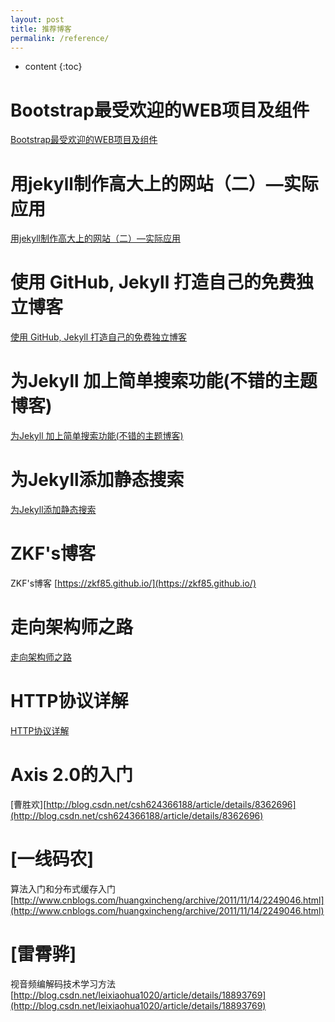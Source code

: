 ```yaml
---
layout: post
title: 推荐博客
permalink: /reference/
---
```


* content
{:toc}


Bootstrap最受欢迎的WEB项目及组件
=====================
[Bootstrap最受欢迎的WEB项目及组件](https://v3.bootcss.com/)

用jekyll制作高大上的网站（二）—实际应用
=====================
[用jekyll制作高大上的网站（二）—实际应用](http://www.cnblogs.com/strick/p/5484779.html)

使用 GitHub, Jekyll 打造自己的免费独立博客
=====================
[使用 GitHub, Jekyll 打造自己的免费独立博客](https://blog.csdn.net/on_1y/article/details/19259435)

为Jekyll 加上简单搜索功能(不错的主题博客)
=====================
[为Jekyll 加上简单搜索功能(不错的主题博客)](https://blog.fooleap.org/jekyll-simple-search.html)

为Jekyll添加静态搜索
=====================
[为Jekyll添加静态搜索](http://kingauthur.info/2012/12/03/the-things-about-jekyll/)

ZKF's博客
=====================
ZKF's博客
[https://zkf85.github.io/](https://zkf85.github.io/)

走向架构师之路
=====================
[走向架构师之路](http://blog.csdn.net/cutesource/article/details/4901506)

HTTP协议详解
=====================
[HTTP协议详解](http://www.jmarshall.com/easy/http/)

Axis 2.0的入门
=====================
[曹胜欢][http://blog.csdn.net/csh624366188/article/details/8362696](http://blog.csdn.net/csh624366188/article/details/8362696)

[一线码农]
=====================
算法入门和分布式缓存入门
[http://www.cnblogs.com/huangxincheng/archive/2011/11/14/2249046.html](http://www.cnblogs.com/huangxincheng/archive/2011/11/14/2249046.html)

[雷霄骅]
=====================
视音频编解码技术学习方法
[http://blog.csdn.net/leixiaohua1020/article/details/18893769](http://blog.csdn.net/leixiaohua1020/article/details/18893769)
